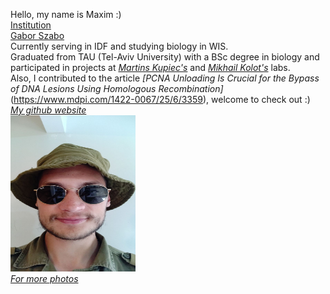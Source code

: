 Hello, my name is Maxim :) <br>
[Institution](https://www.weizmann.ac.il/pages/) <br>
[Gabor Szabo](https://szabgab.com/) <br>
Currently serving in IDF and studying biology in WIS. <br>
Graduated from TAU (Tel-Aviv University) with a BSc degree in biology and participated in projects at _[Martins Kupiec's](https://cris.tau.ac.il/en/persons/martin-kupiec)_ and _[Mikhail Kolot's](https://cris.tau.ac.il/en/persons/mikhail-kolot)_ labs. <br>
Also, I contributed to the article *[PCNA Unloading Is Crucial for the Bypass of DNA Lesions Using Homologous Recombination]*(https://www.mdpi.com/1422-0067/25/6/3359), welcome to check out :) <br>
*[My github website](maximkuryachiy.github.io)* <br>
<img src="/images/ya.jpg" alt="Me" width="200" height="250"/> <br>
_[For more photos](/pictures.md)_ <br>
